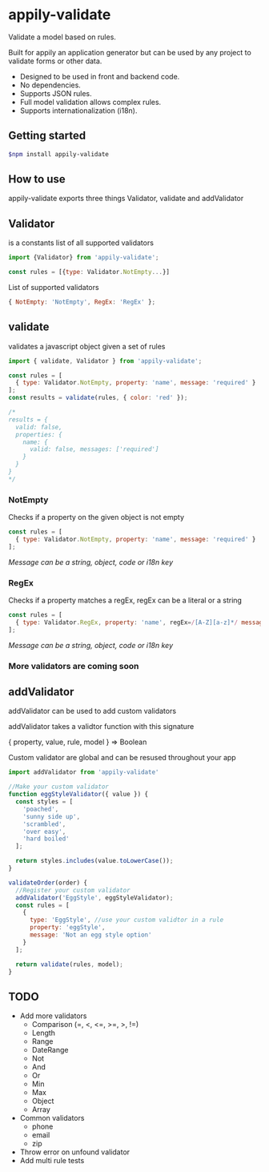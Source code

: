# appily-validate

Validate a model based on rules.

Built for appily an application generator but can be used by any project to validate forms or other data.

- Designed to be used in front and backend code.
- No dependencies.
- Supports JSON rules.
- Full model validation allows complex rules.
- Supports internationalization (i18n).

## Getting started

```bash
$npm install appily-validate
```

## How to use

appily-validate exports three things Validator, validate and addValidator

## Validator

is a constants list of all supported validators

```js
import {Validator} from 'appily-validate';

const rules = [{type: Validator.NotEmpty...}]
```

List of supported validators

```js
{ NotEmpty: 'NotEmpty', RegEx: 'RegEx' };
```

## validate

validates a javascript object given a set of rules

```js
import { validate, Validator } from 'appily-validate';

const rules = [
  { type: Validator.NotEmpty, property: 'name', message: 'required' }
];
const results = validate(rules, { color: 'red' });

/*
results = { 
  valid: false, 
  properties: { 
    name: { 
      valid: false, messages: ['required']
    }
  }
}
*/
```

### NotEmpty

Checks if a property on the given object is not empty

```js
const rules = [
  { type: Validator.NotEmpty, property: 'name', message: 'required' }
];
```

<i>Message can be a string, object, code or i18n key </i>

### RegEx

Checks if a property matches a regEx, regEx can be a literal or a string

```js
const rules = [
  { type: Validator.RegEx, property: 'name', regEx=/[A-Z][a-z]*/ message: 'Name must start with an uppercase' }
];
```

<i>Message can be a string, object, code or i18n key </i>

### More validators are coming soon

## addValidator

addValidator can be used to add custom validators

addValidator takes a validtor function with this signature

{ property, value, rule, model } => Boolean

Custom validator are global and can be resused throughout your app

```js
import addValidator from 'appily-validate'

//Make your custom validator
function eggStyleValidator({ value }) {
  const styles = [
    'poached',
    'sunny side up',
    'scrambled',
    'over easy',
    'hard boiled'
  ];

  return styles.includes(value.toLowerCase());
}

validateOrder(order) {
  //Register your custom validator
  addValidator('EggStyle', eggStyleValidator);
  const rules = [
    {
      type: 'EggStyle', //use your custom validtor in a rule
      property: 'eggStyle',
      message: 'Not an egg style option'
    }
  ];

  return validate(rules, model);
}
```

## TODO

- Add more validators
  - Comparison (=, <, <=, >=, >, !=)
  - Length
  - Range
  - DateRange
  - Not
  - And
  - Or
  - Min
  - Max
  - Object
  - Array
- Common validators
  - phone
  - email
  - zip
- Throw error on unfound validator
- Add multi rule tests
